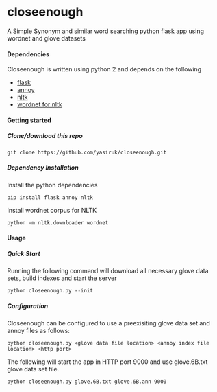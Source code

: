 # closeenough
A Simple Synonym and similar word searching python flask app using wordnet and glove datasets

#### Dependencies

Closeenough is written using python 2 and depends on the following

- [flask](http://flask.pocoo.org/)
- [annoy](https://github.com/spotify/annoy)
- [nltk](http://www.nltk.org/)
- [wordnet for nltk](http://www.nltk.org/howto/wordnet.html)

#### Getting started
##### Clone/download this repo
```shell
git clone https://github.com/yasiruk/closeenough.git
```

##### Dependency Installation

Install the python dependencies
```shell
pip install flask annoy nltk
```

Install wordnet corpus for NLTK
```shell
python -m nltk.downloader wordnet
```

#### Usage

##### Quick Start

Running the following command will download all necessary glove data sets, build indexes and start the server
```shell
python closeenough.py --init
```
##### Configuration

Closeenough can be configured to use a preexisiting glove data set and annoy files as follows:
```shell
python closeenough.py <glove data file location> <annoy index file location> <http port>
```
The following will start the app in HTTP port 9000 and use glove.6B.txt glove data set file. 
```shell
python closeenough.py glove.6B.txt glove.6B.ann 9000

```
